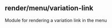 <a name="module_render/menu/variation-link"></a>

## render/menu/variation-link
Module for rendering a variation link in the menu

